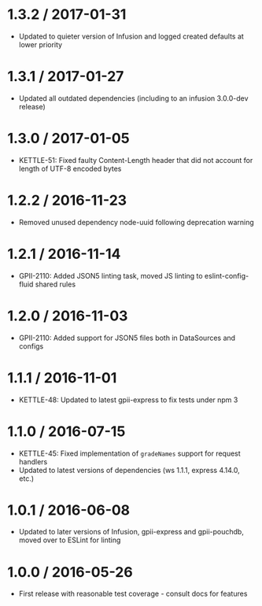 1.3.2 / 2017-01-31
==================

* Updated to quieter version of Infusion and logged created defaults at lower priority

1.3.1 / 2017-01-27
==================

* Updated all outdated dependencies (including to an infusion 3.0.0-dev release)

1.3.0 / 2017-01-05
==================

* KETTLE-51: Fixed faulty Content-Length header that did not account for length of UTF-8 encoded bytes

1.2.2 / 2016-11-23
==================

* Removed unused dependency node-uuid following deprecation warning

1.2.1 / 2016-11-14
==================

* GPII-2110: Added JSON5 linting task, moved JS linting to eslint-config-fluid shared rules

1.2.0 / 2016-11-03
==================

* GPII-2110: Added support for JSON5 files both in DataSources and configs 

1.1.1 / 2016-11-01
==================

* KETTLE-48: Updated to latest gpii-express to fix tests under npm 3

1.1.0 / 2016-07-15
==================

* KETTLE-45: Fixed implementation of `gradeNames` support for request handlers
* Updated to latest versions of dependencies (ws 1.1.1, express 4.14.0, etc.)

1.0.1 / 2016-06-08
==================

* Updated to later versions of Infusion, gpii-express and gpii-pouchdb, moved over to ESLint for linting

1.0.0 / 2016-05-26
==================

* First release with reasonable test coverage - consult docs for features
